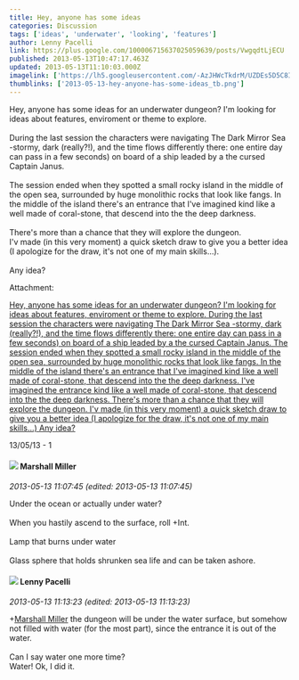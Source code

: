 ```yaml
---
title: Hey, anyone has some ideas
categories: Discussion
tags: ['ideas', 'underwater', 'looking', 'features']
author: Lenny Pacelli
link: https://plus.google.com/100006715637025059639/posts/VwgqdtLjECU
published: 2013-05-13T10:47:17.463Z
updated: 2013-05-13T11:10:03.000Z
imagelink: ['https://lh5.googleusercontent.com/-AzJHWcTkdrM/UZDEs5D5C8I/AAAAAAAAAQs/6mBElN--rMU/s1600/photo.jpg']
thumblinks: ['2013-05-13-hey-anyone-has-some-ideas_tb.png']
---
```


Hey, anyone has some ideas for an underwater dungeon? I&#39;m looking for ideas about features, enviroment or theme to explore. <br /><br />During the last session the characters were navigating The Dark Mirror Sea -stormy, dark (really?!), and the time flows differently there: one entire day can pass in a few seconds) on board of a ship leaded by a the cursed Captain Janus.<br /><br />The session ended when they spotted a small rocky island in the middle of the open sea, surrounded by huge monolithic rocks that look like fangs. In the middle of the island there&#39;s an entrance that I&#39;ve imagined kind like a well made of coral-stone, that descend into the the deep darkness.<br /><br />There&#39;s more than a chance that they will explore the dungeon. <br />I&#39;v made (in this very moment) a quick sketch draw to give you a better idea (I apologize for the draw, it&#39;s not one of my main skills...).<br /><br />Any idea?


Attachment:

<a href='https://plus.google.com/photos/100006715637025059639/albums/5877413788434684593/5877413789228927938?sqi=100084733231320276299&sqsi=495ab0e7-7352-40c7-9718-677d19c9273e'>Hey, anyone has some ideas for an underwater dungeon? I'm looking for ideas about features, enviroment or theme to explore. During the last session the characters were navigating The Dark Mirror Sea -stormy, dark (really?!), and the time flows differently there: one entire day can pass in a few seconds) on board of a ship leaded by a the cursed Captain Janus. The session ended when they spotted a small rocky island in the middle of the open sea, surrounded by huge monolithic rocks that look like fangs. In the middle of the island there's an entrance that I've imagined kind like a well made of coral-stone, that descend into the the deep darkness. I've imagined the entrance kind like a well made of coral-stone, that descend into the the deep darkness. There's more than a chance that they will explore the dungeon. I'v made (in this very moment) a quick sketch draw to give you a better idea (I apologize for the draw, it's not one of my main skills...) Any idea?</a>


13/05/13 - 1
<div id='comment z12athxynpqdz315h04cd3urpmywgzug2ek'>
  <h4><img src='{{site.baseurl}}//images/avatars/113927217394445366066_photo.jpg'> Marshall Miller</h4>
      <p><cite>2013-05-13 11:07:45 (edited: 2013-05-13 11:07:45)</cite></p>
        <p>Under the ocean or actually under water?<br /><br />When you hastily ascend to the surface, roll +Int.  <br /><br />Lamp that burns under water<br /><br />Glass sphere that holds shrunken sea life and can be taken ashore.</p>
</div>
        

<div id='comment z12athxynpqdz315h04cd3urpmywgzug2ek'>
  <h4><img src='{{site.baseurl}}//images/avatars/100006715637025059639_photo.jpg'> Lenny Pacelli</h4>
      <p><cite>2013-05-13 11:13:23 (edited: 2013-05-13 11:13:23)</cite></p>
        <p><span class="proflinkWrapper"><span class="proflinkPrefix">+</span><a class="proflink" href="https://plus.google.com/113927217394445366066" oid="113927217394445366066">Marshall Miller</a></span> the dungeon will be under the water surface, but somehow not filled with water (for the most part), since the entrance it is out of the water. <br /><br />Can I say water one more time?<br />Water! Ok, I did it.</p>
</div>
        